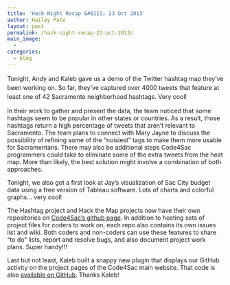 ```yaml
---
title: 'Hack Night Recap &#8211; 23 Oct 2013'
author: Hailey Pate
layout: post
permalink: /hack-night-recap-23-oct-2013/
main_image:
  - 
categories:
  - blog
---
```

<span style="line-height: 1.5;">Tonight, Andy and Kaleb gave us a demo of the Twitter hashtag map they&#8217;ve been working on. So far, they&#8217;ve captured over 4000 tweets that feature at least one of 42 Sacramento neighborhood hashtags. Very cool!</span>

In their work to gather and present the data, the team noticed that some hashtags seem to be popular in other states or countries. As a result, those hashtags return a high percentage of tweets that aren&#8217;t relevant to Sacramento. The team plans to connect with Mary Jayne to discuss the possibility of refining some of the &#8220;noisiest&#8221; tags to make them more usable for Sacramentans. There may also be additional steps Code4Sac programmers could take to eliminate some of the extra tweets from the heat map. More than likely, the best solution might involve a combination of both approaches.

Tonight, we also got a first look at Jay&#8217;s visualization of Sac City budget data using a free version of Tableau software. Lots of charts and colorful graphs&#8230; very cool!

The Hashtag project and Hack the Map projects now have their own repositories on [Code4Sac&#8217;s github page][1]. In addition to hosting sets of project files for coders to work on, each repo also contains its own issues list and wiki. Both coders and non-coders can use these features to share &#8220;to do&#8221; lists, report and resolve bugs, and also document project work plans. Super handy!!!

Last but not least, Kaleb built a snappy new plugin that displays our GitHub activity on the project pages of the Code4Sac main website. That code is also [available on GitHub][2]. Thanks Kaleb!

 [1]: https://www.github.com/code4sac
 [2]: https://github.com/code4sac/wp-brigade-widgets